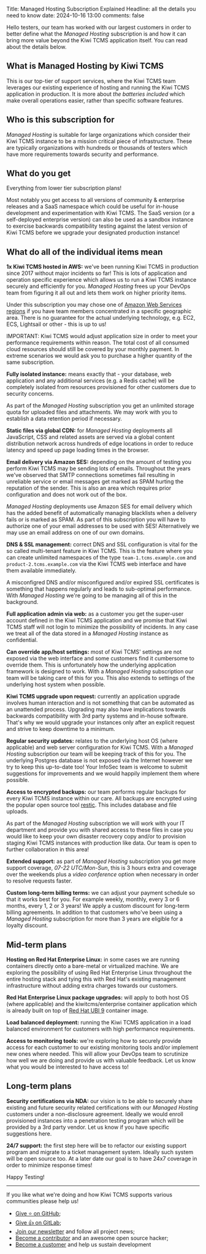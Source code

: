 Title: Managed Hosting Subscription Explained
Headline: all the details you need to know
date: 2024-10-16 13:00
comments: false

Hello testers,
our team has worked with our largest customers in order to better define what the
*Managed Hosting* subscription is and how it can bring more value beyond the
Kiwi TCMS application itself. You can read about the details below.



What is Managed Hosting by Kiwi TCMS
------------------------------------

This is our top-tier of support services, where the Kiwi TCMS team leverages
our existing experience of hosting and running the Kiwi TCMS application
in production. It is more about *the batteries included* which make
overall operations easier, rather than specific software features.


Who is this subscription for
----------------------------

*Managed Hosting* is suitable for large organizations which consider
their Kiwi TCMS instance to be a mission critical piece of infrastructure.
These are typically organizations with hundreds or thousands of testers
which have more requirements towards security and performance.


What do you get
---------------

Everything from lower tier subscription plans!

Most notably you get access to all versions of
community & enterprise releases and a SaaS namespace which could be useful for in-house
development and experimentation with Kiwi TCMS. The SaaS version
(or a self-deployed enterprise version) can also be used as a sandbox instance to exercise
backwards compatibility testing against the latest version of Kiwi TCMS before
we upgrade your designated production instance!


What do all of the individual items mean
----------------------------------------

**1x Kiwi TCMS hosted in AWS:** we've been running Kiwi TCMS in production since 2017 without
major incidents so far! This is lots of application and operation specific experience which
allows us to run a Kiwi TCMS instance securely and efficiently for you.
*Managed Hosting* frees up
your DevOps team from figuring it all out and lets them work on higher priority items.

Under this subscription you may chose one of
[Amazon Web Services regions](https://aws.amazon.com/about-aws/global-infrastructure/regions_az/)
if you have team members concentrated in a specific geographic area. There is no guarantee for the
actual underlying technology, e.g. EC2, ECS, Lightsail or other - this is up to us!

IMPORTANT: Kiwi TCMS would adjust application size in order to meet your performance requirements
within reason. The total cost of all consumed cloud resources should still be covered by your
monthly payment. In extreme scenarios we would ask you to purchase a higher quantity
of the same subscription.


**Fully isolated instance:** means exactly that - your database, web application and any additional
services (e.g. a Redis cache) will be completely isolated from resources provisioned for other customers
due to security concerns.

As part of the *Managed Hosting* subscription you get an unlimited storage quota for
uploaded files and attachments. We may work with you to establish a data retention period if necessary.


**Static files via global CDN:** for *Managed Hosting* deployments all JavaScript, CSS
and related assets are served via a global content distribution network across hundreds of
edge locations in order to reduce latency and speed up page loading times in the browser.


**Email delivery via Amazon SES:** depending on the amount of testing you perform Kiwi TCMS may be
sending lots of emails. Throughout the years we've observed that SMTP connections sometimes fail
resulting in unreliable service or email messages get marked as SPAM hurting the reputation of the sender.
This is also an area which requires prior configuration and does not work out of the box.

*Managed Hosting* deployments use Amazon SES for email delivery which has the added benefit of
automatically managing blacklists when a delivery fails or is marked as SPAM. As part of
this subscription you will have to authorize one of your email addresses to be used with SES!
Alternatively we may use an email address on one of our own domains.


**DNS & SSL management:** correct DNS and SSL configuration is vital for the
so called multi-tenant feature in Kiwi TCMS. This is the feature where you can create
unlimited namespaces of the type `team-1.tcms.example.com` and `product-2.tcms.example.com`
via the Kiwi TCMS web interface and have them available immediately.

A misconfigred DNS and/or misconfigured and/or expired SSL certificates is something that
happens regularly and leads to sub-optimal performance. With *Managed Hosting* we're going
to be managing all of this in the background.


**Full application admin via web:** as a customer you get the super-user account defined
in the Kiwi TCMS application and we promise that Kiwi TCMS staff will not login to minimize
the possibility of incidents. In any case we treat all of the data stored in a
*Managed Hosting* instance as confidential.


**Can override app/host settings:** most of Kiwi TCMS' settings are not exposed via the web
interface and some customers find it cumbersome to override them. This is unfortunately
how the underlying application framework is designed to work. With a *Managed Hosting*
subscription our team will be taking care of this for you. This also extends to settings
of the underlying host system when possible.


**Kiwi TCMS upgrade upon request:** currently an application upgrade involves human
interaction and is not something that can be automated as an unattended process.
Upgrading may also have implications towards backwards compatibility with 3rd
party systems and in-house software. That's why we would upgrade your instances
only after an explicit request and strive to keep downtime to a minimum.


**Regular security updates:** relates to the underlying host OS (where applicable)
and web server configuration for Kiwi TCMS. With a *Managed Hosting* subscription
our team will be keeping track of this for you. The underlying Postgres database
is not exposed via the Internet however we try to keep this up-to-date too!
Your InfoSec team is welcome to submit suggestions for improvements and we would
happily implement them where possible.


**Access to encrypted backups:** our team performs regular backups for every Kiwi TCMS
instance within our care. All backups are encrypted using the popular open source tool
[restic](https://restic.net/). This includes database and file uploads.

As part of the *Managed Hosting* subscription we will work with your IT department and
provide you with shared access to these files in case you would like to keep your own
disaster recovery copy and/or to provision staging Kiwi TCMS instances with production like
data. Our team is open to further collaboration in this area!


**Extended support:** as part of *Managed Hosting* subscription you get more support coverage,
*07-22 UTC/Mon-Sun*, this is 3 hours extra and coverage over the weekends
plus a *video conference* option when necessary in order to resolve
requests faster.


**Custom long-term billing terms:** we can adjust your payment schedule so that
it works best for you. For example weekly, monthly, every 3 or 6 months, every 1, 2 or 3 years!
We apply a custom discount for long-term billing agreements. In addition to that
customers who've been using a *Managed Hosting* subscription for more than 3 years are
eligible for a loyalty discount.


Mid-term plans
--------------

**Hosting on Red Hat Enterprise Linux:** in some cases we are running containers directly
onto a bare-metal or virtualized machine. We are exploring the possibility of using
Red Hat Enterprise Linux throughout the entire hosting stack and tying this with
Red Hat's existing management infrastructure without adding extra charges towards
our customers.


**Red Hat Enterprise Linux package upgrades:** will apply to both host OS (where applicable)
and the kiwitcms/enterprise container application which is already built on top of
[Red Hat UBI 9](https://catalog.redhat.com/software/containers/ubi9-minimal/61832888c0d15aff4912fe0d)
container image.


**Load balanced deployment:** running the Kiwi TCMS application in a load balanced
environment for customers with high performance requirements.


**Access to monitoring tools:** we're exploring how to securely provide access
for each customer to our existing monitoring tools and/or implement new ones where needed.
This will allow your DevOps team to scrutinize how well we are doing and
provide us with valuable feedback. Let us know what you would be interested to have access to!



Long-term plans
---------------

**Security certifications via NDA:** our vision is to be able to securely share existing and
future security related certifications with our *Managed Hosting* customers under a
non-disclosure agreement. Ideally we would enroll provisioned instances into a penetration testing
program which will be provided by a 3rd party vendor. Let us know if you have specific suggestions here.


**24/7 support:** the first step here will be to refactor our existing support program
and migrate to a ticket management system. Ideally such system will be open source too.
At a later date our goal is to have 24x7 coverage in order to minimize response times!



Happy Testing!

---

If you like what we're doing and how Kiwi TCMS supports various communities
please help us!

- [Give ⭐ on GitHub](https://github.com/kiwitcms/Kiwi/stargazers);
- [Give 👍 on GitLab](https://gitlab.com/gitlab-org/gitlab/-/issues/334558);
- [Join our newsletter](https://kiwitcms.us17.list-manage.com/subscribe/post?u=9b57a21155a3b7c655ae8f922&id=c970a37581)
  and follow all project news;
- [Become a contributor](https://kiwitcms.readthedocs.io/en/latest/contribution.html) and an awesome open source hacker;
- [Become a customer](/#subscriptions) and help us sustain development
